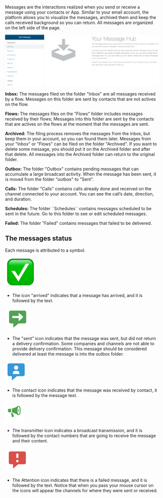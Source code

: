 Messages are the interactions realized when you send or receive a message using your contacts or App. Similar to your email account, the platform allows you to visualize the messages, archived them and keep the calls received background so you can return. All messages are organized on the left side of the page.

![](/img/messages/msg1.png)

**Inbox:** The messages filed on the folder "Inbox"  are all messages received by a flow. Messages on this folder are sent by contacts that are not actives on the flow.

**Flows:** The messages files on the "Flows" folder includes messages received by their flows; Messages into this folder are sent by the contacts that are actives on the flows at the moment that the messages are sent.

**Archived:** The filing process removes the messages from the inbox, but keep them in your account, so you can found them later. Messages from your "Inbox" or  "Flows" can be filed on the folder "Archived". If you want to delete some message, you should put it on the Archived folder and after that delete. All messages into the Archived folder can return to the original folder.

**Outbox:** The folder "Outbox" contains pending messages that can accumulate a large broadcast activity. When the message has been sent, it is moved from the folder "outbox" to "Sent".

**Calls:** The folder "Calls" contains calls already done and received on the channel connected to your account. You can see the call’s date, direction, and duration.

**Schedules:** The folder ¨Schedules¨ contains messages scheduled to be sent in the future. Go to this folder to see or edit scheduled messages.

**Failed:** The folder "Failed" contains messages that failed to be delivered.

## The messages status

Each message is attributed to a symbol.

![](/img/messages/msg2.png)

- The icon "arrived" indicates that a message has arrived, and it is followed by the text.

![](/img/messages/msg3.png)

- The "sent" icon indicates that the message was sent, but did not return a delivery confirmation. Some companies and channels are not able to provide delivery confirmation. This message should be considered delivered at least the message is into the outbox folder.

![](/img/messages/msg4.png)

- The contact icon indicates that the message was received by contact, it is followed by the message text.

![](/img/messages/msg5.png)

- The transmitter icon indicates a broadcast transmission, and it is followed by the contact numbers that are going to receive the message and their content.

![](/img/messages/msg6.png)

- The Attention icon indicates that there is a failed message, and it is followed by the text. Notice that when you pass your mouse cursor on the icons will appear the channels for where they were sent or received.